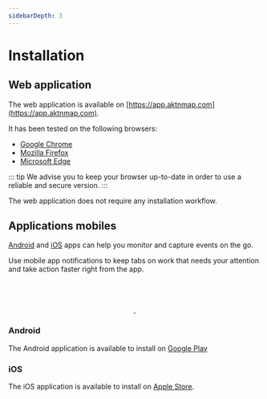 ```yaml
---
sidebarDepth: 3
---
```


# Installation

## Web application

The web application is available on [https://app.aktnmap.com](https://app.aktnmap.com).

It has been tested on the following browsers:
* [Google Chrome](https://www.google.fr/chrome/)
* [Mozilla Firefox](https://www.mozilla.org/firefox/)
* [Microsoft Edge](https://www.microsoft.com/edge)

::: tip
We advise you to keep your browser up-to-date in order to use a reliable and secure version.
:::

The web application does not require any installation workflow.

## Applications mobiles

[Android](https://play.google.com/store/apps/details?id=com.kalisio.aktnmap) and [iOS](https://apps.apple.com/fr/app/aktnmap/id1435111844) apps can help you monitor and capture events on the go.

Use mobile app notifications to keep tabs on work that needs your attention and take action faster right from the app.

<div style="text-align:center">
	<a href="https://play.google.com/store/apps/details?id=com.kalisio.aktnmap" target="_blank">
  	<img :src="$withBase('/Google-Play-EN.png')" height="64">
	</a>
	<a href="https://apps.apple.com/fr/app/aktnmap/id1435111844" target="_blank">
  	<img :src="$withBase('/App-Store-EN.png')" height="64">
	</a>
</div>

### Android

The Android application is available to install on [Google Play](https://play.google.com/store/apps/details?id=com.kalisio.aktnmap)

### iOS

The iOS application is available to install on [Apple Store](https://apps.apple.com/fr/app/aktnmap/id1435111844).
